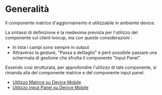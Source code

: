 # Generalità

Il componente matrice d'aggiornamento è utilizzabile in ambiente device.

La sintassi di definizione è la medesima prevista per l'utilizzo del componente sul client loocup, ma con queste considerazioni : 
-  In lista i campi sono sempre in output
-  Attraverso la gesture, "Passa a dettaglio" è però possibile passare una schermata di gestione che sfrutta il componente "Input Panel".

Essendo così strutturata, per approfondire l'utilizzo di tale componente, si rimanda alla del componente matrice e del componente input panel.

- [Utilizzo Matrice su Device Mobile](Sorgenti/DOC/TA/B£AMO/LOCEXB_MO)
- [Utilizzo Input Panel su Device Mobile](Sorgenti/DOC/TA/B£AMO/LOCINP_MO)

